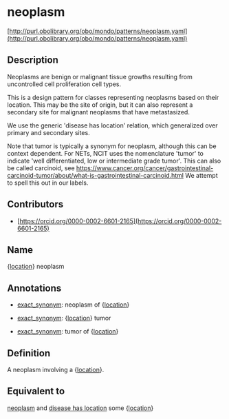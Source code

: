 # neoplasm 

[http://purl.obolibrary.org/obo/mondo/patterns/neoplasm.yaml](http://purl.obolibrary.org/obo/mondo/patterns/neoplasm.yaml)
## Description 



Neoplasms are benign or malignant tissue growths resulting from uncontrolled cell proliferation cell types.

This is a design pattern for classes representing neoplasms based on their location. This may be the site of origin, but it can also represent a secondary site for malignant neoplasms that have metastasized.

We use the generic 'disease has location' relation, which generalized over primary and secondary sites.

Note that tumor is typically a synonym for neoplasm, although this can be context dependent. For NETs, NCIT uses the nomenclature 'tumor' to indicate 'well differentiated, low or intermediate grade tumor'. This can also be called carcinoid, see https://www.cancer.org/cancer/gastrointestinal-carcinoid-tumor/about/what-is-gastrointestinal-carcinoid.html We attempt to spell this out in our labels.
## Contributors 
* [https://orcid.org/0000-0002-6601-2165](https://orcid.org/0000-0002-6601-2165) 
## Name 

{[location](http://www.w3.org/2002/07/owl#Thing)} neoplasm

## Annotations 

* [exact_synonym](http://www.geneontology.org/formats/oboInOwl#hasExactSynonym): neoplasm of {[location](http://www.w3.org/2002/07/owl#Thing)}

* [exact_synonym](http://www.geneontology.org/formats/oboInOwl#hasExactSynonym): {[location](http://www.w3.org/2002/07/owl#Thing)} tumor

* [exact_synonym](http://www.geneontology.org/formats/oboInOwl#hasExactSynonym): tumor of {[location](http://www.w3.org/2002/07/owl#Thing)}

## Definition 

A neoplasm involving a {[location](http://www.w3.org/2002/07/owl#Thing)}.

## Equivalent to 

[neoplasm](http://purl.obolibrary.org/obo/MONDO_0005070) and [disease has location](http://purl.obolibrary.org/obo/RO_0004026) some {[location](http://www.w3.org/2002/07/owl#Thing)}


